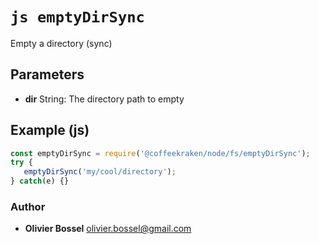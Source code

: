 


<!-- @namespace    sugar.node.fs -->

# ```js emptyDirSync ```


Empty a directory (sync)

## Parameters

- **dir**  String: The directory path to empty



## Example (js)

```js
const emptyDirSync = require('@coffeekraken/node/fs/emptyDirSync');
try {
   emptyDirSync('my/cool/directory');
} catch(e) {}
```


### Author
- **Olivier Bossel** <a href="mailto:olivier.bossel@gmail.com">olivier.bossel@gmail.com</a> 



